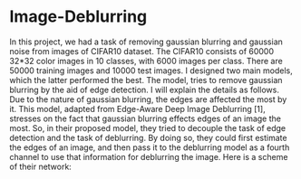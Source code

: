 # Image-Deblurring
In this project, we had a task of removing gaussian blurring and gaussian noise from images of CIFAR10 dataset. The CIFAR10 consists of 60000 32*32 color images in 10 classes, with 6000 images per class. There are 50000 training images and 10000 test images. I designed two main models, which the latter performed the best. The model, tries to remove gaussian blurring by the aid of edge detection. I will explain the details as follows.
Due to the nature of gaussian blurring, the edges are affected the most by it. This model, adapted from Edge-Aware Deep Image Deblurring [1], stresses on the fact that gaussian blurring effects edges of an image the most. So, in their proposed model, they tried to decouple the task of edge detection and the task of deblurring. By doing so, they could first estimate the edges of an image, and then pass it to the deblurring model as a fourth channel to use that information for deblurring the image. Here is a scheme of their network:
